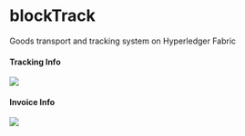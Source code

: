 # blockTrack
Goods transport and tracking system on Hyperledger Fabric

#### Tracking Info
<img align=center src="https://github.com/Salmandabbakuti/blockTrack/blob/master/track.png">

#### Invoice Info
<img align=center src="https://github.com/Salmandabbakuti/blockTrack/blob/master/inv.jpg">


